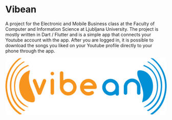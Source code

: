 # Vibean
A project for the Electronic and Mobile Business class at the Faculty of Computer and Information Science at Ljubljana University.
The project is mostly written in Dart / Flutter and is a simple app that connects your Youtube account with the app. After you are logged in, it is possible to download the songs you liked on your Youtube profile directly to your phone through the app.

![Project Logo](/assets/logo.png)
